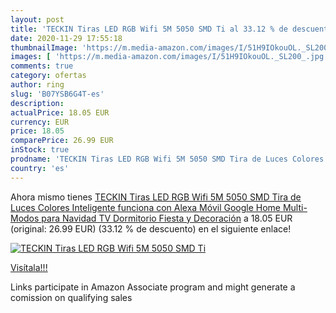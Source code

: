 ```yaml
---
layout: post
title: 'TECKIN Tiras LED RGB Wifi 5M 5050 SMD Ti al 33.12 % de descuento'
date: 2020-11-29 17:55:18
thumbnailImage: 'https://m.media-amazon.com/images/I/51H9IOkouOL._SL200_.jpg'
images: [ 'https://m.media-amazon.com/images/I/51H9IOkouOL._SL200_.jpg' ]
comments: true
category: ofertas
author: ring
slug: 'B07YSB6G4T-es'
description:
actualPrice: 18.05 EUR
currency: EUR
price: 18.05
comparePrice: 26.99 EUR
inStock: true
prodname: 'TECKIN Tiras LED RGB Wifi 5M 5050 SMD Tira de Luces Colores Inteligente funciona con Alexa Móvil Google Home Multi-Modos para Navidad TV Dormitorio Fiesta y Decoración'
country: 'es'
---
```


Ahora mismo tienes [TECKIN Tiras LED RGB Wifi 5M 5050 SMD Tira de Luces Colores Inteligente funciona con Alexa Móvil Google Home Multi-Modos para Navidad TV Dormitorio Fiesta y Decoración](https://www.amazon.es/dp/B07YSB6G4T/?tag=tolees-21) a 18.05 EUR (original: 26.99 EUR) (33.12 %  de descuento) en el siguiente enlace!

[![TECKIN Tiras LED RGB Wifi 5M 5050 SMD Ti](https://m.media-amazon.com/images/I/51H9IOkouOL._SL200_.jpg)](https://www.amazon.es/dp/B07YSB6G4T/?tag=tolees-21)

[Visítala!!!](https://www.amazon.es/dp/B07YSB6G4T/?tag=tolees-21)

Links participate in Amazon Associate program and might generate a comission on qualifying sales
